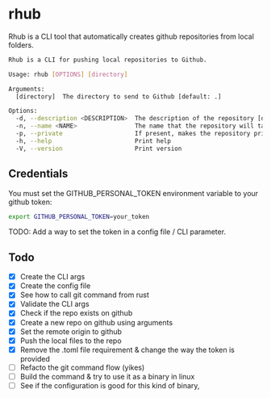 # rhub

Rhub is a CLI tool that automatically creates github repositories from local folders.

```bash
Rhub is a CLI for pushing local repositories to Github.

Usage: rhub [OPTIONS] [directory]

Arguments:
  [directory]  The directory to send to Github [default: .]

Options:
  -d, --description <DESCRIPTION>  The description of the repository [default: ]
  -n, --name <NAME>                The name that the repository will take on GitHub [default: ]
  -p, --private                    If present, makes the repository private
  -h, --help                       Print help
  -V, --version                    Print version
```

## Credentials

You must set the GITHUB_PERSONAL_TOKEN environment variable to your github token:

```bash
export GITHUB_PERSONAL_TOKEN=your_token
```

TODO: Add a way to set the token in a config file / CLI parameter.

## Todo

- [x] Create the CLI args
- [x] Create the config file
- [x] See how to call git command from rust
- [x] Validate the CLI args
- [x] Check if the repo exists on github
- [x] Create a new repo on github using arguments
- [x] Set the remote origin to github
- [x] Push the local files to the repo
- [x] Remove the .toml file requirement & change the way the token is provided
- [ ] Refacto the git command flow (yikes)
- [ ] Build the command & try to use it as a binary in linux
- [ ] See if the configuration is good for this kind of binary,
